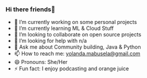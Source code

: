 ### Hi there friends👋

<!--
**MabuselaYolanda/MabuselaYolanda** is a ✨ _special_ ✨ repository because its `README.md` (this file) appears on your GitHub profile.

Here are some ideas to get you started:

-->

- 🔭 I’m currently working on some personal projects
- 🌱 I’m currently learning ML & Cloud Stuff
- 👯 I’m looking to collaborate on open source projects
- 🤔 I’m looking for help with n/a
- 💬 Ask me about Community building, Java & Python 
- 📫 How to reach me: yolanda.mabusela@gmail.com
- 😄 Pronouns: She/Her
- ⚡ Fun fact: I enjoy podcasting and orange juice 

